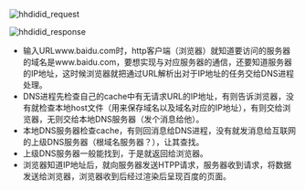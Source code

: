![hhdidid_request](https://github.com/hhdidid/ctf_web/raw/master/src/hhdidid_web1.PNG)

![hhdidid_response](https://github.com/hhdidid/ctf_web/raw/master/src/hhdidid_web2.PNG)

- 输入URLwww.baidu.com时，http客户端（浏览器）就知道要访问的服务器的域名是www.baidu.com，要想实现与对应服务器的通信，还要知道服务器的IP地址，这时候浏览器就把通过URL解析出对于IP地址的任务交给DNS进程处理。
- DNS进程先检查自己的cache中有无请求URL的IP地址，有则告诉浏览器，没有就检查本地host文件（用来保存域名以及域名对应的IP地址），有则交给浏览器，无则交给本地DNS服务器（发个消息给他）。
- 本地DNS服务器检查cache，有则回消息给DNS进程，没有就发消息给互联网的上级DNS服务器（根域名服务器？），让其查找。
- 上级DNS服务器一般能找到，于是就返回给浏览器。
- 浏览器知道IP地址后，就向服务器发送HTPP请求，服务器收到请求，将数据发送给浏览器，浏览器收到后经过渲染后呈现百度的页面。